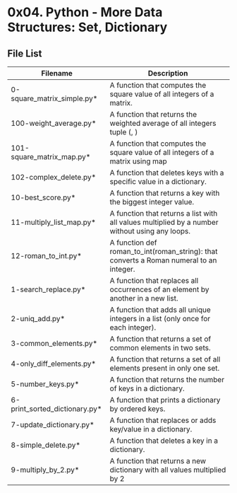 # 0x04. Python - More Data Structures: Set, Dictionary

## File List

| Filename                      | Description                                                                     |
|-------------------------------|---------------------------------------------------------------------------------|
| 0-square_matrix_simple.py*    | A function that computes the square value of all integers of a matrix.          |
| 100-weight_average.py*        | A function that returns the weighted average of all integers tuple (<score>, <weight>)                                                                              |
| 101-square_matrix_map.py*     | A function that computes the square value of all integers of a matrix using map|
| 102-complex_delete.py*        | A function that deletes keys with a specific value in a dictionary.                                                                              |
| 10-best_score.py*             | A function that returns a key with the biggest integer value.                                                                              |
| 11-multiply_list_map.py*      | A function that returns a list with all values multiplied by a number without using any loops.                                                                              |
| 12-roman_to_int.py*           | A function def roman_to_int(roman_string): that converts a Roman numeral to an integer.                                                                              |
| 1-search_replace.py*          | A function that replaces all occurrences of an element by another in a new list. |
| 2-uniq_add.py*                | A function that adds all unique integers in a list (only once for each integer). |
| 3-common_elements.py*         | A function that returns a set of common elements in two sets.                   |
| 4-only_diff_elements.py*      | A function that returns a set of all elements present in only one set.          |
| 5-number_keys.py*             | A function that returns the number of keys in a dictionary.                     |
| 6-print_sorted_dictionary.py* | A function that prints a dictionary by ordered keys.                            |
| 7-update_dictionary.py*       | A function that replaces or adds key/value in a dictionary.                     |
| 8-simple_delete.py*           | A function that deletes a key in a dictionary.                                                                               |
| 9-multiply_by_2.py*           | A function that returns a new dictionary with all values multiplied by 2                                                                              |